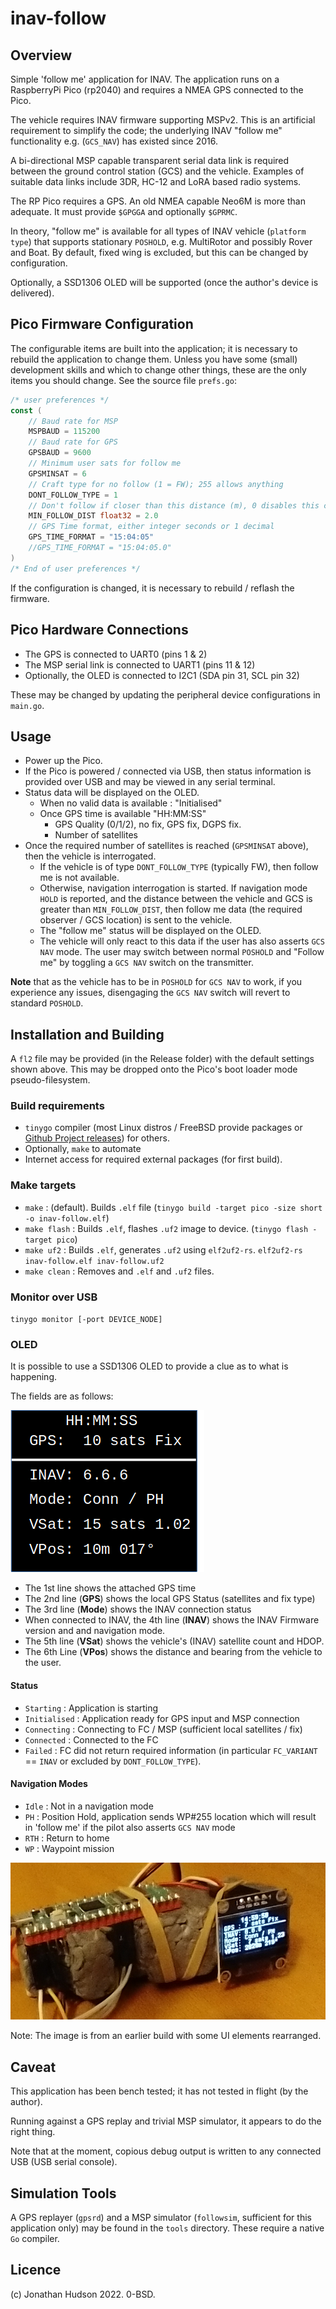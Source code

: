 # inav-follow

## Overview

Simple 'follow me' application for INAV. The application runs on a RaspberryPi Pico (rp2040) and requires a NMEA GPS connected to the Pico.

The vehicle requires INAV firmware supporting MSPv2. This is an artificial requirement to simplify the code; the underlying INAV "follow me" functionality e.g. (`GCS_NAV`) has existed since 2016.

A bi-directional MSP capable transparent serial data link is required between the ground control station (GCS) and the vehicle. Examples of suitable data links include 3DR, HC-12 and LoRA based radio systems.

The RP Pico requires a GPS. An old NMEA capable Neo6M is more than adequate. It must provide `$GPGGA` and optionally `$GPRMC`.

In theory, "follow me" is available for all  types of INAV vehicle (`platform type`) that supports stationary `POSHOLD`, e.g. MultiRotor and possibly Rover and Boat. By default, fixed wing is excluded, but this can be changed by configuration.

Optionally, a SSD1306 OLED will be supported (once the author's device is delivered).

## Pico Firmware Configuration

The configurable items are built into the application; it is necessary to rebuild the application to change them. Unless you have some (small) development skills and which to change other things, these are the only items you should change. See the source file `prefs.go`:

``` go
/* user preferences */
const (
	// Baud rate for MSP
	MSPBAUD = 115200
	// Baud rate for GPS
	GPSBAUD = 9600
	// Minimum user sats for follow me
	GPSMINSAT = 6
	// Craft type for no follow (1 = FW); 255 allows anything
	DONT_FOLLOW_TYPE = 1
	// Don't follow if closer than this distance (m), 0 disables this check
	MIN_FOLLOW_DIST float32 = 2.0
    // GPS Time format, either integer seconds or 1 decimal
	GPS_TIME_FORMAT = "15:04:05"
	//GPS_TIME_FORMAT = "15:04:05.0"
)
/* End of user preferences */
```
If the configuration is changed, it is necessary to rebuild / reflash the firmware.

## Pico Hardware Connections

* The GPS is connected to UART0 (pins 1 & 2)
* The MSP serial link is connected to UART1 (pins 11 & 12)
* Optionally, the OLED is connected to I2C1 (SDA pin 31, SCL pin 32)

These may be changed by updating the peripheral device configurations in `main.go`.

## Usage

* Power up the Pico.
* If the Pico is powered / connected via USB, then status information is provided over USB and may be viewed in any serial terminal.
* Status data will be displayed on the OLED.
  * When no valid data is available : "Initialised"
  * Once GPS time is available "HH:MM:SS"
	* GPS Quality (0/1/2), no fix, GPS fix, DGPS fix.
	* Number of satellites
* Once the required number of satellites is reached (`GPSMINSAT` above), then the vehicle is interrogated.
  * If the vehicle is of type `DONT_FOLLOW_TYPE` (typically FW), then follow me is not available.
  * Otherwise, navigation interrogation is started. If navigation mode `HOLD` is reported, and the distance between the vehicle and GCS is greater than `MIN_FOLLOW_DIST`, then follow me data (the required observer / GCS location) is sent to the vehicle.
  * The "follow me" status will be displayed on the OLED.
  * The vehicle will only react to this data if the user has also asserts `GCS NAV` mode. The user may switch between normal `POSHOLD` and "Follow me" by toggling a `GCS NAV` switch on the transmitter.

**Note** that as the vehicle has to be in `POSHOLD` for `GCS NAV` to work, if you experience any issues, disengaging the `GCS NAV` switch will revert to standard `POSHOLD`.

## Installation and Building

A `fl2` file may be provided (in the Release folder) with the default settings shown above. This may be dropped onto the Pico's boot loader mode pseudo-filesystem.

### Build requirements

* `tinygo` compiler (most Linux distros / FreeBSD provide packages or [Github Project releases](https://github.com/tinygo-org/tinygo/releases)) for others.
* Optionally, `make` to automate
* Internet access for required external packages (for first build).

### Make targets

* `make` : (default). Builds `.elf` file (`tinygo build -target pico -size short -o inav-follow.elf`)
* `make flash` : Builds `.elf`, flashes `.uf2` image to device. (`tinygo flash -target pico`)
* `make uf2` : Builds `.elf`, generates `.uf2` using `elf2uf2-rs`. `elf2uf2-rs inav-follow.elf inav-follow.uf2`
* `make clean` : Removes and `.elf` and `.uf2` files.

### Monitor over USB

`tinygo monitor [-port DEVICE_NODE]`

### OLED

It is possible to use a SSD1306 OLED to provide a clue as to what is happening.

The fields are as follows:

![Example](assets/oled.png)

* The 1st line shows the attached GPS time
* The 2nd line (**GPS**) shows the local GPS Status (satellites and fix type)
* The 3rd line (**Mode**) shows the INAV connection status
* When connected to INAV, the 4th line (**INAV**) shows the INAV Firmware version and and navigation mode.
* The 5th line (**VSat**) shows the vehicle's (INAV) satellite count and HDOP.
* The 6th Line (**VPos**) shows the distance and bearing from the vehicle to the user.

#### Status

* `Starting` : Application is starting
* `Initialised` : Application ready for GPS input and MSP connection
* `Connecting` : Connecting to FC / MSP (sufficient local satellites / fix)
* `Connected` : Connected to the FC
* `Failed` : FC did not return required information (in particular `FC_VARIANT` == `INAV` or excluded by `DONT_FOLLOW_TYPE`).

#### Navigation Modes

* `Idle` : Not in a navigation mode
* `PH` : Position Hold, application sends WP#255 location which will result in 'follow me' if the pilot also asserts `GCS NAV` mode
* `RTH` : Return to home
* `WP` : Waypoint mission

![IRL](assets/oled-fix.png)

Note: The image is from an earlier build with some UI elements rearranged.

## Caveat

This application has been bench tested; it has not tested in flight (by the author).

Running against a GPS replay and trivial MSP simulator, it appears to do the right thing.

Note that at the moment, copious debug output is written to any connected USB (USB serial console).

## Simulation Tools

A GPS replayer (`gpsrd`) and a MSP simulator (`followsim`, sufficient for this application only) may be found in the `tools` directory. These require a native `Go` compiler.

## Licence

(c) Jonathan Hudson 2022. 0-BSD.
